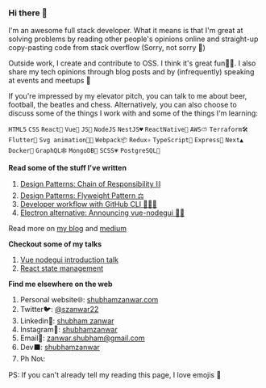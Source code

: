 ### Hi there 👋

I'm an awesome full stack developer. What it means is that I'm great at solving problems by reading other people's opinions online and straight-up copy-pasting code from stack overflow (Sorry, not sorry 😬)

Outside work, I create and contribute to OSS. I think it's great fun🤘🏽. I also share my tech opinions through blog posts and by (infrequently) speaking at events and meetups 🎤

If you're impressed by my elevator pitch, you can talk to me about beer, football, the beatles and chess. Alternatively, you can also choose to discuss some of the things I work with and some of the things I'm learning:

`HTML5` `CSS` `React💙` `Vue💚` `JS💛` `NodeJS` `NestJS♥️` `ReactNative📱` `AWS⛅️` `Terraform🛠` `Flutter🎯` `Svg animation💃🏻` `Webpack📦` `Redux⚛` `TypeScript💙` `Express🌱` `Next▲` `Docker🐳` `GraphQL🕸` `MongoDB🌱` `SCSS💗` `PostgreSQL🐘`

**Read some of the stuff I've written**

1. [Design Patterns: Chain of Responsibility ⛓](https://shubhamzanwar.com/blog/design-patterns-chain-of-responsibility/)
2. [Design Patterns: Flyweight Pattern ⚖️](https://shubhamzanwar.com/blog/design-patterns-flyweight-pattern/)
3. [Developer workflow with GitHub CLI 👨🏻‍💻](https://shubhamzanwar.com/blog/your-daily-developer-workflow-with-git-hub-cli/)
4. [Electron alternative: Announcing vue-nodegui 🚀💚](https://shubhamzanwar.com/blog/electron-alternative-announcing-vue-nodegui/)

Read more on [my blog](https://shubhamzanwar.com/blog) and [medium](https://medium.com/@zanwar.shubham)

**Checkout some of my talks**

1. [Vue nodegui introduction talk](https://shubhamzanwar.com/vue-nodegui-talk/)
2. [React state management](https://shubhamzanwar.com/pizza-ordering-service/#/)

**Find me elsewhere on the web**

1. Personal website🌐: [shubhamzanwar.com](https://shubhamzanwar.com)
2. Twitter🐦: [@szanwar22](https://twitter.com/szanwar22)
3. Linkedin👔: [shubham zanwar](https://www.linkedin.com/in/zanwarshubham/)
4. Instagram🌄: [shubhamzanwar](https://instagram.com/shubhamzanwar)
5. Email💌: [zanwar.shubham@gmail.com](mailto://zanwar.shubham@gmail.com)
6. Dev⬛️: [shubhamzanwar](https://dev.to/shubhamzanwar)
7. Ph No📞:

PS: If you can't already tell my reading this page, I love emojis 🤩

